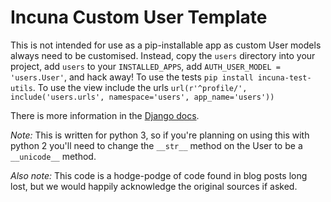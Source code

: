 # Incuna Custom User Template

This is not intended for use as a pip-installable app as custom User models
always need to be customised. Instead, copy the `users` directory 
into your project, add `users` to your `INSTALLED_APPS`, add 
`AUTH_USER_MODEL = 'users.User'`, and hack away!
To use the tests `pip install incuna-test-utils`.
To use the view include the urls 
`url(r'^profile/', include('users.urls', namespace='users', app_name='users'))`

There is more information in the [Django docs](https://docs.djangoproject.com/en/1.6/topics/auth/customizing/#auth-custom-user).

*Note:* This is written for python 3, so if you're planning on using this with
python 2 you'll need to change the `__str__` method on the User to be a
`__unicode__` method.

*Also note:* This code is a hodge-podge of code found in blog posts long lost,
but we would happily acknowledge the original sources if asked.
